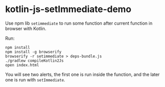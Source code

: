 kotlin-js-setImmediate-demo
=======================

Use npm lib `setimmediate` to run some function after current function in browser with Kotlin.


Run:

```
npm install
npm install -g browserify
browserify -r setimmediate > deps-bundle.js
./gradlew compileKotlin2Js
open index.html
```

You will see two alerts, the first one is run inside the function, and the later one is run with `setImmediate`.


